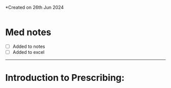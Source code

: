 *Created on 26th Jun 2024
```toc
```
# Med notes
- [ ] Added to notes
- [ ] Added to excel
---

# Introduction to Prescribing:
